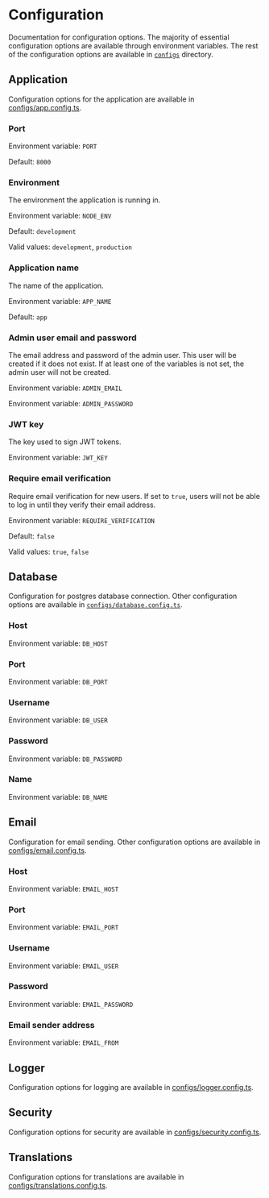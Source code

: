 # Configuration

Documentation for configuration options. The majority of essential configuration options are available through environment variables. The rest of the configuration options are available in [`configs`](app/src/configs) directory.

## Application

Configuration options for the application are available in [configs/app.config.ts](app/src/configs/app.config.ts).

### Port

Environment variable: `PORT`

Default: `8000`

### Environment

The environment the application is running in.

Environment variable: `NODE_ENV`

Default: `development`

Valid values: `development`, `production`

### Application name

The name of the application.

Environment variable: `APP_NAME`

Default: `app`

### Admin user email and password

The email address and password of the admin user. This user will be created if it does not exist. If at least one of the variables is not set, the admin user will not be created.

Environment variable: `ADMIN_EMAIL`

Environment variable: `ADMIN_PASSWORD`

### JWT key

The key used to sign JWT tokens.

Environment variable: `JWT_KEY`

### Require email verification

Require email verification for new users. If set to `true`, users will not be able to log in until they verify their email address.

Environment variable: `REQUIRE_VERIFICATION`

Default: `false`

Valid values: `true`, `false`

## Database

Configuration for postgres database connection. Other configuration options are available in [`configs/database.config.ts`](app/src/configs/database.config.ts).

### Host

Environment variable: `DB_HOST`

### Port

Environment variable: `DB_PORT`

### Username

Environment variable: `DB_USER`

### Password

Environment variable: `DB_PASSWORD`

### Name

Environment variable: `DB_NAME`

## Email

Configuration for email sending. Other configuration options are available in [configs/email.config.ts](app/src/configs/email.config.ts).

### Host

Environment variable: `EMAIL_HOST`

### Port

Environment variable: `EMAIL_PORT`

### Username

Environment variable: `EMAIL_USER`

### Password

Environment variable: `EMAIL_PASSWORD`

### Email sender address

Environment variable: `EMAIL_FROM`

## Logger

Configuration options for logging are available in [configs/logger.config.ts](app/src/configs/logger.config.ts).

## Security

Configuration options for security are available in [configs/security.config.ts](app/src/configs/security.config.ts).

## Translations

Configuration options for translations are available in [configs/translations.config.ts](app/src/configs/translations.config.ts).
